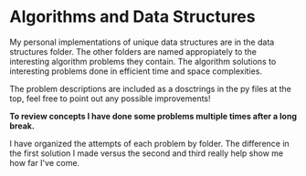 # Algorithms and Data Structures
My personal implementations of unique data structures are in the data structures folder. The other folders are named appropiately to the interesting algorithm problems they contain. The algorithm solutions to interesting problems done in efficient time and space complexities.


The problem descriptions are included as a dosctrings in the py files at the top, feel free to point out any possible improvements!


**To review concepts I have done some problems multiple times after a long break.**

I have organized the attempts of each problem by folder. The difference in the first solution I made versus the second and third really help show me how far I've come.


